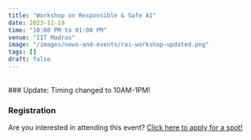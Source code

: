 ```yaml
---
title: "Workshop on Responsible & Safe AI"
date: 2023-11-19
time: "10:00 PM to 01:00 PM"
venue: "IIT Madras"
image: "/images/news-and-events/rai-workshop-updated.png"
tags: []
draft: false
---
```

<br />
### Update: Timing changed to 10AM-1PM!

### Registration

Are you interested in attending this event? 
[Click here to apply for a spot!](https://docs.google.com/forms/d/e/1FAIpQLSeJBmDGpVoM0yazKYgp4YbXeiScHfKGNNYWw0TCEvnNgXuG0Q/viewform)





